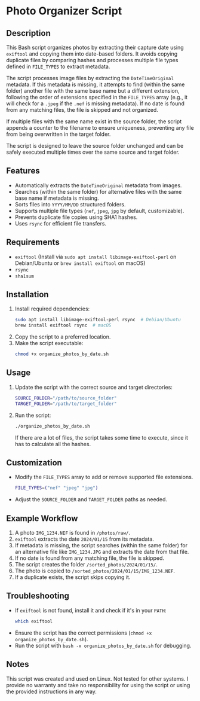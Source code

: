 # Photo Organizer Script

## Description
This Bash script organizes photos by extracting their capture date using `exiftool` and copying them into date-based folders. It avoids copying duplicate files by comparing hashes and processes multiple file types defined in `FILE_TYPES` to extract metadata.

The script processes image files by extracting the `DateTimeOriginal` metadata. If this metadata is missing, it attempts to find (within the same folder) another file with the same base name but a different extension, following the order of extensions specified in the `FILE_TYPES` array (e.g., it will check for a `.jpeg` if the `.nef` is missing metadata). If no date is found from any matching files, the file is skipped and not organized.

If multiple files with the same name exist in the source folder, the script appends a counter to the filename to ensure uniqueness, preventing any file from being overwritten in the target folder.

The script is designed to leave the source folder unchanged and can be safely executed multiple times over the same source and target folder.

## Features
- Automatically extracts the `DateTimeOriginal` metadata from images.
- Searches (within the same folder) for alternative files with the same base name if metadata is missing.
- Sorts files into `YYYY/MM/DD` structured folders.
- Supports multiple file types (`nef`, `jpeg`, `jpg` by default, customizable).
- Prevents duplicate file copies using SHA1 hashes.
- Uses `rsync` for efficient file transfers.

## Requirements
- `exiftool` (Install via `sudo apt install libimage-exiftool-perl` on Debian/Ubuntu or `brew install exiftool` on macOS)
- `rsync`
- `sha1sum`

## Installation
1. Install required dependencies:
   ```sh
   sudo apt install libimage-exiftool-perl rsync  # Debian/Ubuntu
   brew install exiftool rsync  # macOS
   ```
2. Copy the script to a preferred location.
3. Make the script executable:
   ```sh
   chmod +x organize_photos_by_date.sh
   ```

## Usage
1. Update the script with the correct source and target directories:
   ```sh
   SOURCE_FOLDER="/path/to/source_folder"
   TARGET_FOLDER="/path/to/target_folder"
   ```
2. Run the script:
   ```sh
   ./organize_photos_by_date.sh
   ```
   If there are a lot of files, the script takes some time to execute, since it has to calculate all the hashes.

## Customization
- Modify the `FILE_TYPES` array to add or remove supported file extensions.
   ```sh
   FILE_TYPES=("nef" "jpeg" "jpg")
   ```
- Adjust the `SOURCE_FOLDER` and `TARGET_FOLDER` paths as needed.

## Example Workflow
1. A photo `IMG_1234.NEF` is found in `/photos/raw/`.
2. `exiftool` extracts the date `2024/01/15` from its metadata.
3. If metadata is missing, the script searches (within the same folder) for an alternative file like `IMG_1234.JPG` and extracts the date from that file.
4. If no date is found from any matching file, the file is skipped.
5. The script creates the folder `/sorted_photos/2024/01/15/`.
6. The photo is copied to `/sorted_photos/2024/01/15/IMG_1234.NEF`.
7. If a duplicate exists, the script skips copying it.

## Troubleshooting
- If `exiftool` is not found, install it and check if it's in your `PATH`:
  ```sh
  which exiftool
  ```
- Ensure the script has the correct permissions (`chmod +x organize_photos_by_date.sh`).
- Run the script with `bash -x organize_photos_by_date.sh` for debugging.

## Notes
This script was created and used on Linux. Not tested for other systems.
I provide no warranty and take no responsibility for using the script or using the provided instructions in any way.
